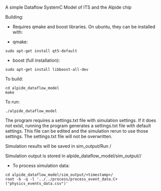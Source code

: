 A simple Dataflow SystemC Model of ITS and the Alpide chip


Building:

- Requires qmake and boost libraries. On ubuntu, they can be installed with:

- qmake:
```
sudo apt-get install qt5-default
```

-  boost (full installation):
```
sudo apt-get install libboost-all-dev
```

To build:
```
cd alpide_dataflow_model
make
```

To run:
```
./alpide_dataflow_model
```


The program requires a settings.txt file with simulation settings. If it does not exist, running the program generates a settings.txt file with default settings. This file can be edited and the simulation rerun to use those settings. The settings.txt file will not be overwritten.

Simulation results will be saved in sim_output/Run <timestamp>/


Simulation output is stored in alpide_dataflow_model/sim_output/<timestamp>/

- To process simulation data:
```
cd alpide_dataflow_model/sim_output/<timestamp>/
root -b -q -l '../../process/process_event_data.C+("physics_events_data.csv")'
```

